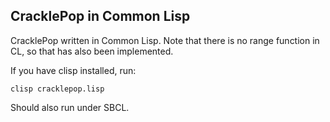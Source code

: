 ## CracklePop in Common Lisp

CracklePop written in Common Lisp. Note that there is no range function in CL, so that has also been implemented.

If you have clisp installed, run:

	clisp cracklepop.lisp
	
Should also run under SBCL.

